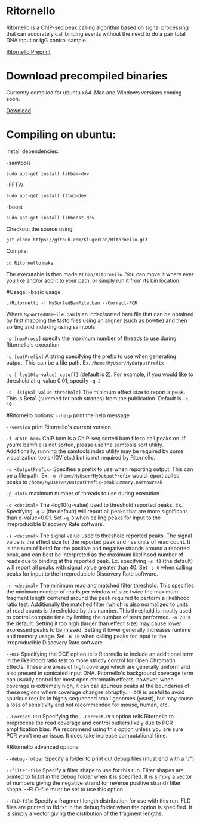 # Ritornello
Ritornello is a ChIP-seq peak calling algorithm based on signal processing that can accurately call binding events without the need to do a pair total DNA input or IgG control sample.

[Ritornello Preprint](http://biorxiv.org/content/early/2015/12/11/034090)

# Download precompiled binaries

Currently compiled for ubuntu x64.  Mac and Windows versions coming soon.

[Download](https://github.com/kstant0725/Ritornello/releases)

# Compiling on ubuntu:

install dependencies:

-samtools

`sudo apt-get install libbam-dev`

-FFTW

`sudo apt-get install fftw3-dev`

-boost

`sudo apt-get install libboost-dev`

Checkout the source using:

`git clone https://github.com/KlugerLab/Ritornello.git`  

Compile:

`cd Ritornello`
`make`

The executable is then made at `bin/Ritornello`.
You can move it where ever you like and/or add it to your path, or simply run it from its bin location.

#Usage:
-basic usage

`./Ritornello -f MySortedBamFile.bam --Correct-PCR`

Where `MySortedBamFile.bam` is an index/sorted bam file that can be obtained by first mapping the fastq files using an aligner (such as bowtie) and then sorting and indexing using samtools

`-p [numProcs]`  specify the maximum number of threads to use during Ritornello's execution

`-o [outPrefix]`  A string specifying the prefix to use when generating output.  This can be a file path.  Ex.   `/home/MyUser/MyOutputPrefix`

`-q [-log10(q-value) cutoff]` (default is 2).  For example, if you would like to threshold at q-value 0.01, specify `-q 2`

`-s  [signal value threshold]` The minimum effect size to report a peak.  This is Beta1  (summed for both strands) from the publication.  Default is `-s 40`

#Ritornello options:
`--help`	print the help message

`--version`	print Ritornello's current version

`-f <ChIP.bam>`	ChIP.bam is a ChIP-seq sorted bam file to call peaks on.  If you're bamfile is not sorted, please use the samtools sort utility.  Additionally, running the samtools index utility may be required by some visualization tools (IGV etc.) but is not required by Ritornello.

`-o <OutputPrefix>`	Specifies a prefix to use when reporting output.  This can be a file path.
Ex. `-o /home/MyUser/MyOutputPrefix` would report called peaks to `/home/MyUser/MyOutputPrefix-peakSummary.narrowPeak`

`-p <int>`	maximum number of threads to use during execution

`-q <decimal>`	The -log10(q-value) used to threshold reported peaks.  Ex.  Specifying `-q 2` (the default) will report all peaks that are more significant than q-value=0.01.  Set `-q 0` when calling peaks for input to the Irreproducible Discovery Rate software.

`-s <decimal>`	The signal value used to threshold reported peaks.  The signal value is the effect size for the reported peak and has units of read count.  It is the sum of beta1 for the positive and negative strands around a reported peak, and can best be interpreted as the maximum likelihood number of reads due to binding at the reported peak.  Ex. specifying `-s 40` (the default) will report all peaks with signal value greater than 40.  Set `-s 0` when calling peaks for input to the Irreproducible Discovery Rate software.

`-n <decimal>`	The minimum read and matched filter threshold.  This specifies the minimum number of reads per window of size twice the maximum fragment length centered around the peak required to perform a likelihood ratio test.  Additionally the matched filter (which is also normalized to units of read counts is thresholded by this number. This threshold is mostly used to control compute time by limiting the number of tests performed.  `-n 20` is the default.  Setting it too high (larger than effect size) may cause lower expressed peaks to be missed.  Setting it lower generally increases runtime and memory usage. Set `-n 10` when calling peaks for input to the Irreproducible Discovery Rate software.

`--OCE`	Specifying the OCE option tells Ritornello to include an additional term in the likelihood ratio test to more strictly control for Open Chromatin Effects.  These are areas of high coverage which are generally uniform and also present in sonicated input DNA.  Ritornello's background coverage term can usually control for most open chromatin effects, however, when coverage is extremely high, it can call spurious peaks at the bounderies of these regions where coverage changes abruptly.  `--OCE` is useful to avoid spurious results in highly sequenced small genomes (yeast), but may cause a loss of sensitivity and not recommended for mouse, human, etc.

`--Correct-PCR`	Specifying the `--Correct-PCR` option tells Ritornello to preprocess the read coverage and control outliers likely due to PCR amplification bias.  We recommend using this option unless you are sure PCR won't me an issue.  It does take increase computational time.

#Ritornello advanced options:

`--debug-folder`	Specify a folder to print out debug files (must end with a "/")

`--filter-file`	Specify a filter shape to use for this run.  Filter shapes are printed to fir.txt in the debug folder when it is specified.  It is simply a vector of numbers giving the negative strand (or reverse positive strand) filter shape.  --FLD-file must be set to use this option

`--FLD-file`		Specify a fragment length distribution for use with this run.  FLD files are printed to fld.txt in the debug folder when the option is specified.  It is simply a vector giving the distibution of the fragment lengths.